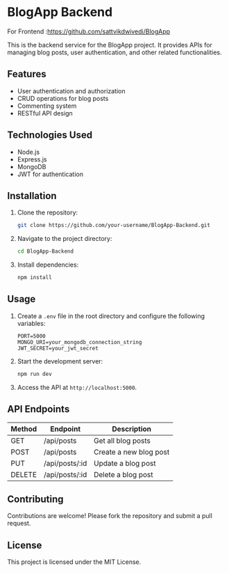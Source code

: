 # BlogApp Backend
For Frontend :https://github.com/sattvikdwivedi/BlogApp

This is the backend service for the BlogApp project. It provides APIs for managing blog posts, user authentication, and other related functionalities.

## Features



- User authentication and authorization
- CRUD operations for blog posts
- Commenting system
- RESTful API design

## Technologies Used

- Node.js
- Express.js
- MongoDB
- JWT for authentication

## Installation

1. Clone the repository:
    ```bash
    git clone https://github.com/your-username/BlogApp-Backend.git
    ```
2. Navigate to the project directory:
    ```bash
    cd BlogApp-Backend
    ```
3. Install dependencies:
    ```bash
    npm install
    ```

## Usage

1. Create a `.env` file in the root directory and configure the following variables:
    ```
    PORT=5000
    MONGO_URI=your_mongodb_connection_string
    JWT_SECRET=your_jwt_secret
    ```

2. Start the development server:
    ```bash
    npm run dev
    ```

3. Access the API at `http://localhost:5000`.

## API Endpoints

| Method | Endpoint         | Description              |
|--------|------------------|--------------------------|
| GET    | /api/posts       | Get all blog posts       |
| POST   | /api/posts       | Create a new blog post   |
| PUT    | /api/posts/:id   | Update a blog post       |
| DELETE | /api/posts/:id   | Delete a blog post       |

## Contributing

Contributions are welcome! Please fork the repository and submit a pull request.

## License

This project is licensed under the MIT License.